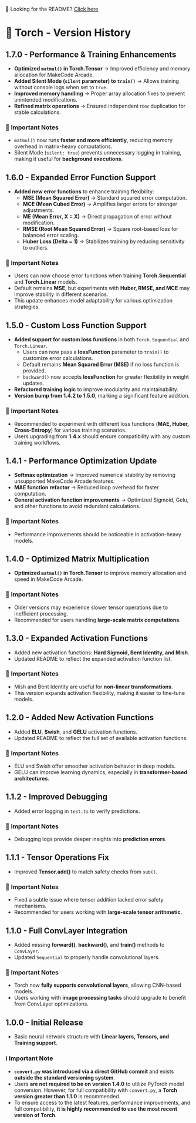  📌 Looking for the README? [Click here](https://github.com/killercraft-thecoder/makecode-torch/blob/master/README.md)

# 🔄 Torch - Version History

## **1.7.0** - Performance & Training Enhancements  
- **Optimized `matmul()` in Torch.Tensor** → Improved efficiency and memory allocation for MakeCode Arcade.  
- **Added Silent Mode (`silent` parameter) to `train()`** → Allows training without console logs when set to `true`.  
- **Improved memory handling** → Proper array allocation fixes to prevent unintended modifications.  
- **Refined matrix operations** → Ensured independent row duplication for stable calculations.  

### 🔹 **Important Notes**  
- `matmul()` now runs **faster and more efficiently**, reducing memory overhead in matrix-heavy computations.  
- Silent Mode (`silent: true`) prevents unnecessary logging in training, making it useful for **background executions**.  

## **1.6.0** - Expanded Error Function Support  
- **Added new error functions** to enhance training flexibility:  
  - **MSE (Mean Squared Error)** → Standard squared error computation.  
  - **MCE (Mean Cubed Error)** → Amplifies larger errors for stronger adjustments.  
  - **ME (Mean Error, X = X)** → Direct propagation of error without modification.  
  - **RMSE (Root Mean Squared Error)** → Square root-based loss for balanced error scaling.  
  - **Huber Loss (Delta = 1)** → Stabilizes training by reducing sensitivity to outliers.  

### 🔹 **Important Notes**  
- Users can now choose error functions when training **Torch.Sequential** and **Torch.Linear** models.  
- Default remains **MSE**, but experiments with **Huber, RMSE, and MCE** may improve stability in different scenarios.  
- This update enhances model adaptability for various optimization strategies.  

## **1.5.0** - Custom Loss Function Support  
- **Added support for custom loss functions** in both `Torch.Sequential` and `Torch.Linear`.  
  - Users can now pass a **lossFunction** parameter to `train()` to customize error calculations.  
  - Default remains **Mean Squared Error (MSE)** if no loss function is provided.  
  - `backward()` now accepts **lossFunction** for greater flexibility in weight updates.  
- **Refactored training logic** to improve modularity and maintainability.  
- **Version bump from 1.4.2 to 1.5.0**, marking a significant feature addition.  

### 🔹 **Important Notes**  
- Recommended to experiment with different loss functions (**MAE, Huber, Cross-Entropy**) for various training scenarios.  
- Users upgrading from **1.4.x** should ensure compatibility with any custom training workflows.  

## **1.4.1** - Performance Optimization Update  
- **Softmax optimization** → Improved numerical stability by removing unsupported MakeCode Arcade features.  
- **MAE function refactor** → Reduced loop overhead for faster computation.  
- **General activation function improvements** → Optimized Sigmoid, Gelu, and other functions to avoid redundant calculations.  

### 🔹 **Important Notes**  
- Performance improvements should be noticeable in activation-heavy models.   

## **1.4.0** - Optimized Matrix Multiplication  
- **Optimized `matmul()` in Torch.Tensor** to improve memory allocation and speed in MakeCode Arcade.  

### 🔹 **Important Notes**  
- Older versions may experience slower tensor operations due to inefficient processing.  
- Recommended for users handling **large-scale matrix computations**.  

## **1.3.0** - Expanded Activation Functions  
- Added new activation functions: **Hard Sigmoid, Bent Identity, and Mish**.  
- Updated README to reflect the expanded activation function list.  

### 🔹 **Important Notes**  
- Mish and Bent Identity are useful for **non-linear transformations**.  
- This version expands activation flexibility, making it easier to fine-tune models.  

## **1.2.0** - Added New Activation Functions  
- Added **ELU**, **Swish**, and **GELU** activation functions.  
- Updated README to reflect the full set of available activation functions.  

### 🔹 **Important Notes**  
- ELU and Swish offer smoother activation behavior in deep models.  
- GELU can improve learning dynamics, especially in **transformer-based architectures**.  

## **1.1.2** - Improved Debugging  
- Added error logging in `test.ts` to verify predictions.  

### 🔹 **Important Notes**  
- Debugging logs provide deeper insights into **prediction errors**.  

## **1.1.1** - Tensor Operations Fix  
- Improved **Tensor.add()** to match safety checks from `sub()`.  

### 🔹 **Important Notes**  
- Fixed a subtle issue where tensor addition lacked error safety mechanisms.  
- Recommended for users working with **large-scale tensor arithmetic**.  

## **1.1.0** - Full ConvLayer Integration  
- Added missing **forward()**, **backward()**, and **train()** methods to `ConvLayer`.  
- Updated `Sequential` to properly handle convolutional layers.  

### 🔹 **Important Notes**  
- Torch now **fully supports convolutional layers**, allowing CNN-based models.  
- Users working with **image processing tasks** should upgrade to benefit from ConvLayer optimizations.  

## **1.0.0** - Initial Release  
- Basic neural network structure with **Linear layers, Tensors, and Training support**.  

### ℹ️ **Important Note**  
- **`convert.py` was introduced via a direct GitHub commit** and exists **outside the standard versioning system**.  
- Users **are not required to be on version 1.4.0** to utilize PyTorch model conversion. However, for full compatibility with `convert.py`, a **Torch version greater than 1.1.0** is recommended.  
- To ensure access to the latest features, performance improvements, and full compatibility, **it is highly recommended to use the most recent version of Torch**.  
